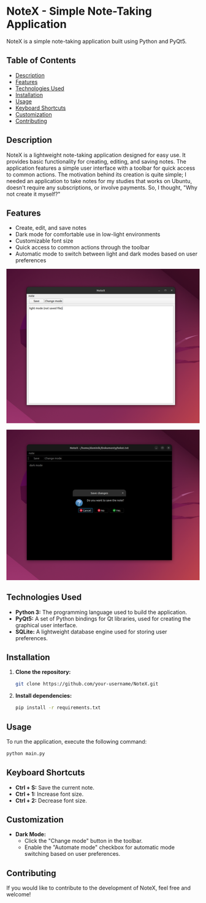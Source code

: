 # NoteX - Simple Note-Taking Application

NoteX is a simple note-taking application built using Python and PyQt5.

## Table of Contents
- [Description](#description)
- [Features](#features)
- [Technologies Used](#technologies-used)
- [Installation](#installation)
- [Usage](#usage)
- [Keyboard Shortcuts](#keyboard-shortcuts)
- [Customization](#customization)
- [Contributing](#contributing)


## Description

NoteX is a lightweight note-taking application designed for easy use. It provides basic functionality for creating, editing, and saving notes. The application features a simple user interface with a toolbar for quick access to common actions. The motivation behind its creation is quite simple; I needed an application to take notes for my studies that works on Ubuntu, doesn't require any subscriptions, or involve payments. So, I thought, "Why not create it myself?"

## Features

- Create, edit, and save notes
- Dark mode for comfortable use in low-light environments
- Customizable font size
- Quick access to common actions through the toolbar
- Automatic mode to switch between light and dark modes based on user preferences

![plot](https://github.com/dominikstas/noteX/blob/main/ss/1.png)


![plot](https://github.com/dominikstas/noteX/blob/main/ss/2.png)

## Technologies Used

- **Python 3:** The programming language used to build the application.
- **PyQt5:** A set of Python bindings for Qt libraries, used for creating the graphical user interface.
- **SQLite:** A lightweight database engine used for storing user preferences.

## Installation

1. **Clone the repository:**
   ```bash
   git clone https://github.com/your-username/NoteX.git
   ```

2. **Install dependencies:**
   ```bash
   pip install -r requirements.txt
   ```

## Usage

To run the application, execute the following command:
```bash
python main.py
```

## Keyboard Shortcuts

- **Ctrl + S:** Save the current note.
- **Ctrl + 1:** Increase font size.
- **Ctrl + 2:** Decrease font size.

## Customization

- **Dark Mode:**
  - Click the "Change mode" button in the toolbar.
  - Enable the "Automate mode" checkbox for automatic mode switching based on user preferences.

## Contributing

If you would like to contribute to the development of NoteX, feel free and welcome!

